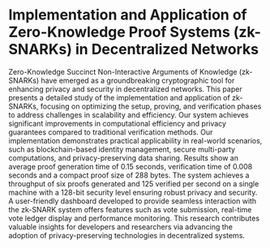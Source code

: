 # Implementation and Application of Zero-Knowledge Proof Systems (zk-SNARKs) in Decentralized Networks

Zero-Knowledge Succinct Non-Interactive Arguments of Knowledge (zk-SNARKs) have emerged as a groundbreaking cryptographic tool for enhancing privacy and security in decentralized networks. This paper presents a detailed study of the implementation and application of zk-SNARKs, focusing on optimizing the setup, proving, and verification phases to address challenges in scalability and efficiency. Our system achieves significant improvements in computational efficiency and privacy guarantees compared to traditional verification methods. Our implementation demonstrates practical applicability in real-world scenarios, such as blockchain-based identity management, secure multi-party computations, and privacy-preserving data sharing. Results show an average proof generation time of 0.15 seconds, verification time of 0.008 seconds and a compact proof size of 288 bytes. The system achieves a throughput of six proofs generated and 125 verified per second on a single machine with a 128-bit security level ensuring robust privacy and security. A user-friendly dashboard developed to provide seamless interaction with the zk-SNARK system offers features such as vote submission, real-time vote ledger display and performance monitoring. This research contributes valuable insights for developers and researchers via advancing the adoption of privacy-preserving technologies in decentralized systems.
